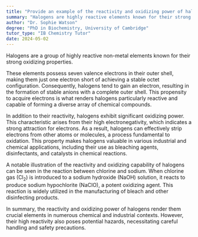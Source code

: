 ```yaml
---
title: "Provide an example of the reactivity and oxidizing power of halogens"
summary: "Halogens are highly reactive elements known for their strong oxidizing properties, making them effective in various chemical reactions and applications."
author: "Dr. Sophie Watson"
degree: "PhD in Biochemistry, University of Cambridge"
tutor_type: "IB Chemistry Tutor"
date: 2024-05-02
---
```


Halogens are a group of highly reactive non-metal elements known for their strong oxidizing properties.

These elements possess seven valence electrons in their outer shell, making them just one electron short of achieving a stable octet configuration. Consequently, halogens tend to gain an electron, resulting in the formation of stable anions with a complete outer shell. This propensity to acquire electrons is what renders halogens particularly reactive and capable of forming a diverse array of chemical compounds.

In addition to their reactivity, halogens exhibit significant oxidizing power. This characteristic arises from their high electronegativity, which indicates a strong attraction for electrons. As a result, halogens can effectively strip electrons from other atoms or molecules, a process fundamental to oxidation. This property makes halogens valuable in various industrial and chemical applications, including their use as bleaching agents, disinfectants, and catalysts in chemical reactions.

A notable illustration of the reactivity and oxidizing capability of halogens can be seen in the reaction between chlorine and sodium. When chlorine gas ($\text{Cl}_2$) is introduced to a sodium hydroxide ($\text{NaOH}$) solution, it reacts to produce sodium hypochlorite ($\text{NaClO}$), a potent oxidizing agent. This reaction is widely utilized in the manufacturing of bleach and other disinfecting products.

In summary, the reactivity and oxidizing power of halogens render them crucial elements in numerous chemical and industrial contexts. However, their high reactivity also poses potential hazards, necessitating careful handling and safety precautions.
    